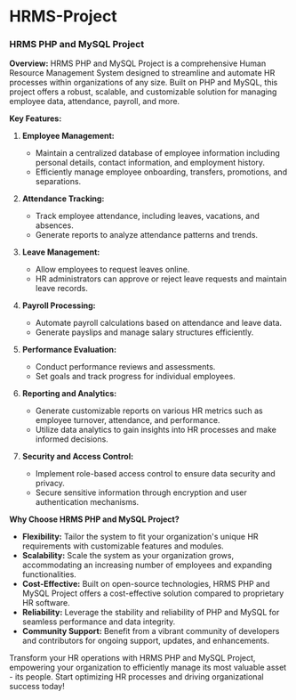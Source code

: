 # HRMS-Project

### HRMS PHP and MySQL Project

**Overview:**
HRMS PHP and MySQL Project is a comprehensive Human Resource Management System designed to streamline and automate HR processes within organizations of any size. Built on PHP and MySQL, this project offers a robust, scalable, and customizable solution for managing employee data, attendance, payroll, and more.

**Key Features:**

1. **Employee Management:** 
   - Maintain a centralized database of employee information including personal details, contact information, and employment history.
   - Efficiently manage employee onboarding, transfers, promotions, and separations.

2. **Attendance Tracking:**
   - Track employee attendance, including leaves, vacations, and absences.
   - Generate reports to analyze attendance patterns and trends.

3. **Leave Management:**
   - Allow employees to request leaves online.
   - HR administrators can approve or reject leave requests and maintain leave records.

4. **Payroll Processing:**
   - Automate payroll calculations based on attendance and leave data.
   - Generate payslips and manage salary structures efficiently.

5. **Performance Evaluation:**
   - Conduct performance reviews and assessments.
   - Set goals and track progress for individual employees.

6. **Reporting and Analytics:**
   - Generate customizable reports on various HR metrics such as employee turnover, attendance, and performance.
   - Utilize data analytics to gain insights into HR processes and make informed decisions.

7. **Security and Access Control:**
   - Implement role-based access control to ensure data security and privacy.
   - Secure sensitive information through encryption and user authentication mechanisms.

**Why Choose HRMS PHP and MySQL Project?**

- **Flexibility:** Tailor the system to fit your organization's unique HR requirements with customizable features and modules.
- **Scalability:** Scale the system as your organization grows, accommodating an increasing number of employees and expanding functionalities.
- **Cost-Effective:** Built on open-source technologies, HRMS PHP and MySQL Project offers a cost-effective solution compared to proprietary HR software.
- **Reliability:** Leverage the stability and reliability of PHP and MySQL for seamless performance and data integrity.
- **Community Support:** Benefit from a vibrant community of developers and contributors for ongoing support, updates, and enhancements.

Transform your HR operations with HRMS PHP and MySQL Project, empowering your organization to efficiently manage its most valuable asset - its people. Start optimizing HR processes and driving organizational success today!
